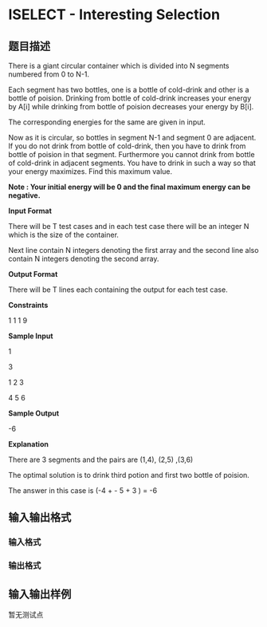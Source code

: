 # ISELECT - Interesting Selection

## 题目描述

There is a giant circular container which is divided into N segments numbered from 0 to N-1.

Each segment has two bottles, one is a bottle of cold-drink and other is a bottle of poision. Drinking from bottle of cold-drink increases your energy by A\[i\] while drinking from bottle of poision decreases your energy by B\[i\].

The corresponding energies for the same are given in input.

Now as it is circular, so bottles in segment N-1 and segment 0 are adjacent. If you do not drink from bottle of cold-drink, then you have to drink from bottle of poision in that segment. Furthermore you cannot drink from bottle of cold-drink in adjacent segments. You have to drink in such a way so that your energy maximizes. Find this maximum value.

**Note : Your initial energy will be 0 and the final maximum energy can be negative.**

**Input Format**

There will be T test cases and in each test case there will be an integer N which is the size of the container.

Next line contain N integers denoting the first array and the second line also contain N integers denoting the second array.

**Output Format**

There will be T lines each containing the output for each test case.

**Constraints**

1 1 1 9

**Sample Input**

1

3

1 2 3

4 5 6

**Sample Output**

-6

**Explanation**

There are 3 segments and the pairs are (1,4), (2,5) ,(3,6)

The optimal solution is to drink third potion and first two bottle of poision.

The answer in this case is (-4 + - 5 + 3 ) = -6

## 输入输出格式

### 输入格式

### 输出格式

## 输入输出样例

暂无测试点

